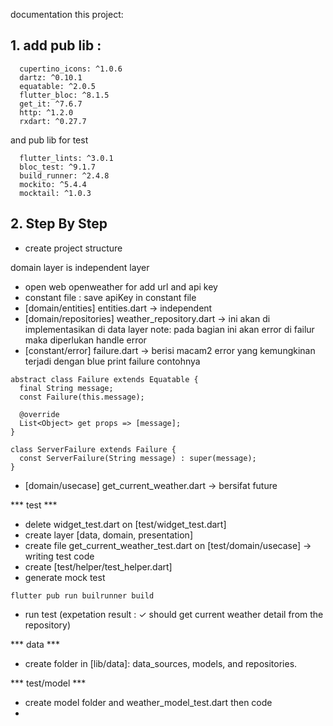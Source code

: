 documentation this project: 

## 1. add pub lib : 
```
  cupertino_icons: ^1.0.6
  dartz: ^0.10.1
  equatable: ^2.0.5
  flutter_bloc: ^8.1.5
  get_it: ^7.6.7
  http: ^1.2.0
  rxdart: ^0.27.7

```

and pub lib for test
```
  flutter_lints: ^3.0.1
  bloc_test: ^9.1.7
  build_runner: ^2.4.8
  mockito: ^5.4.4
  mocktail: ^1.0.3
```

## 2. Step By Step
- create project structure

domain layer is independent layer

- open web openweather for add url and api key
- constant file : save apiKey in constant file
- [domain/entities] entities.dart -> independent
- [domain/repositories] weather_repository.dart -> ini akan di implementasikan di data layer
    note: pada bagian ini akan error di failur maka diperlukan handle error 
- [constant/error] failure.dart  -> berisi macam2 error yang kemungkinan terjadi dengan blue print failure contohnya 
```
abstract class Failure extends Equatable {
  final String message;
  const Failure(this.message);

  @override
  List<Object> get props => [message];
}

class ServerFailure extends Failure {
  const ServerFailure(String message) : super(message);
}
```

- [domain/usecase] get_current_weather.dart -> bersifat future

*** test ***
- delete widget_test.dart on [test/widget_test.dart]
- create layer [data, domain, presentation]
- create file get_current_weather_test.dart on [test/domain/usecase] -> writing test code
- create [test/helper/test_helper.dart]
- generate mock test 
``` 
flutter pub run builrunner build
```
- run test (expetation result : ✓ should get current weather detail from the repository)


*** data ***
- create folder in [lib/data]: data_sources, models, and repositories.


*** test/model ***
- create model folder and weather_model_test.dart then code
-